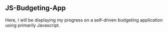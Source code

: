 ## JS-Budgeting-App
Here, I will be displaying my progress on a self-driven budgeting application using primarily Javascript. 
